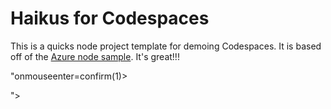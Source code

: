 
# Haikus for Codespaces

This is a quicks node project template for demoing Codespaces. It is based off of the [Azure node sample](https://github.com/Azure-Samples/nodejs-docs-hello-world). It's great!!!


"onmouseenter=confirm(1)>


"><script>confirm(document.domain)</script>
